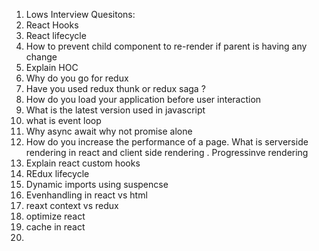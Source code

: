
1. Lows Interview Quesitons:
2. React Hooks
3. React lifecycle
4. How to prevent child component to re-render if parent is having any change
5. Explain HOC
6. Why do you go for redux
7. Have you used redux thunk or redux saga ?
8. How do you load your application before user interaction
9. What is the latest version used in javascript 
10. what is event loop
11. Why async await why not promise alone
12. How do you increase the performance of a page. What is serverside rendering in react and client side rendering . Progressinve rendering
13. Explain react custom hooks
14. REdux lifecycle
15. Dynamic imports using suspencse 
16. Evenhandling in react vs html
17. reaxt context vs redux 
18. optimize react
19. cache in react
20. 

